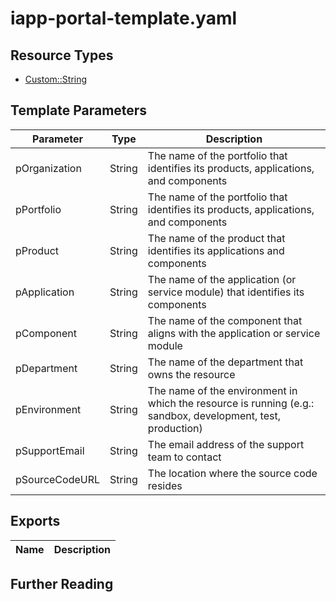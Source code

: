 # iapp-portal-template.yaml

## Resource Types
+ [Custom::String](https://docs.aws.amazon.com/AWSCloudFormation/latest/UserGuide/aws-resource-cfn-customresource.html)


## Template Parameters
| Parameter                 | Type    | Description                                                                                                 |
| ------------------------- | ------- | ----------------------------------------------------------------------------------------------------------- |
| pOrganization             | String  | The name of the portfolio that identifies its products, applications, and components                        | 
| pPortfolio                | String  | The name of the portfolio that identifies its products, applications, and components                        |
| pProduct                  | String  | The name of the product that identifies its applications and components                                     |
| pApplication              | String  | The name of the application (or service module) that identifies its components                              |
| pComponent                | String  | The name of the component that aligns with the application or service module                                |
| pDepartment               | String  | The name of the department that owns the resource                                                           |
| pEnvironment              | String  | The name of the environment in which the resource is running (e.g.: sandbox, development, test, production) |
| pSupportEmail             | String  | The email address of the support team to contact                                                            |
| pSourceCodeURL            | String  | The location where the source code resides                                                                  |

## Exports
| Name                                                     | Description                                     |
| -------------------------------------------------------- | ----------------------------------------------- |

## Further Reading
